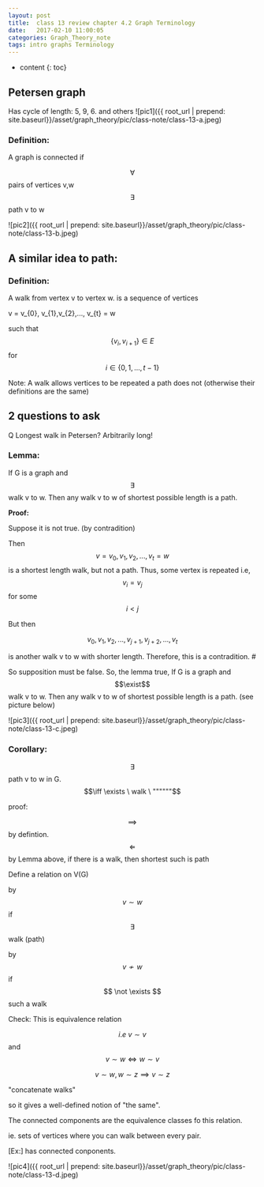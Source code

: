```yaml
---
layout: post
title:  class 13 review chapter 4.2 Graph Terminology
date:   2017-02-10 11:00:05
categories: Graph_Theory_note
tags: intro graphs Terminology
---
```


* content
{: toc}

## Petersen graph 






Has cycle of length: 5, 9, 6. and others
![pic1]({{ root_url | prepend: site.baseurl}}/asset/graph_theory/pic/class-note/class-13-a.jpeg)

### Definition: 

A graph is connected if 

$$\forall $$ pairs of vertices v,w 
$$\exists$$ path v to w

![pic2]({{ root_url | prepend: site.baseurl}}/asset/graph_theory/pic/class-note/class-13-b.jpeg)

## A similar idea to path:

### Definition: 

A walk from vertex v to vertex w. is a sequence of vertices

v = v_{0}, v_{1},v_{2},..., v_{t} = w

such that $$\{v_{i},v_{i+1}\} \in E$$ for $$i\in\{0,1,...,t-1\}$$

Note: A walk allows vertices to be repeated a path does not (otherwise their definitions are the same)

## 2 questions to ask

Q Longest walk in Petersen? 
Arbitrarily long!

### Lemma: 

If G is a graph and $$\exists$$ walk v to w. Then any walk v to w of shortest possible length is a path. 

**Proof:**

Suppose it is not true. (by contradition)

Then $$v = v_{0}, v_{1},v_{2},..., v_{t} = w$$ is a shortest length walk, but not a path. Thus, some vertex is repeated 
i.e, $$v_{i}=v_{j}$$ for some $$i < j$$

But then 

$$v_{0}, v_{1},v_{2},..., v_{j+1},v_{j+2},...,v_{t}$$

is another walk v to w with shorter length. Therefore, this is a contradition. # 

So supposition must be false. So, the lemma true,  If G is a graph and $$\exist$$ walk v to w. Then any walk v to w of shortest possible length is a path. (see picture below)

![pic3]({{ root_url | prepend: site.baseurl}}/asset/graph_theory/pic/class-note/class-13-c.jpeg)


### Corollary: 

$$\exists$$ path v to w in G. $$\iff \exists \ walk \ """"""$$

proof: 

$$ \implies$$ by defintion. <br>
$$\Leftarrow$$ by Lemma above, if there is a walk, then shortest such is path

Define a relation on V(G)

by $$v \sim w$$ if $$\exists $$ walk (path)

by $$v \not \sim w$$ if $$ \not \exists $$ such a walk 

Check: This is equivalence relation 

$$i.e \ v \sim v$$ and $$ v \sim w \iff w \sim v$$

$$v \sim w, w \sim z \implies v \sim z$$

"concatenate walks"

so it gives a well-defined notion of "the same".

The connected components are the equivalence classes fo this relation.

ie. sets of vertices where you can walk between every pair. 

[Ex:] has connected conponents. 

![pic4]({{ root_url | prepend: site.baseurl}}/asset/graph_theory/pic/class-note/class-13-d.jpeg)





